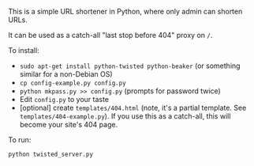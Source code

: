 This is a simple URL shortener in Python, where only admin can shorten URLs.

It can be used as a catch-all "last stop before 404" proxy on `/`.

To install:

* `sudo apt-get install python-twisted python-beaker` (or something similar for a non-Debian OS)
* `cp config-example.py config.py`
* `python mkpass.py >> config.py` (prompts for password twice)
* Edit `config.py` to your taste
* [optional] create `templates/404.html` (note, it's a partial template. See `templates/404-example.py`).
  If you use this as a catch-all, this will become your site's 404 page.

To run:

`python twisted_server.py`
